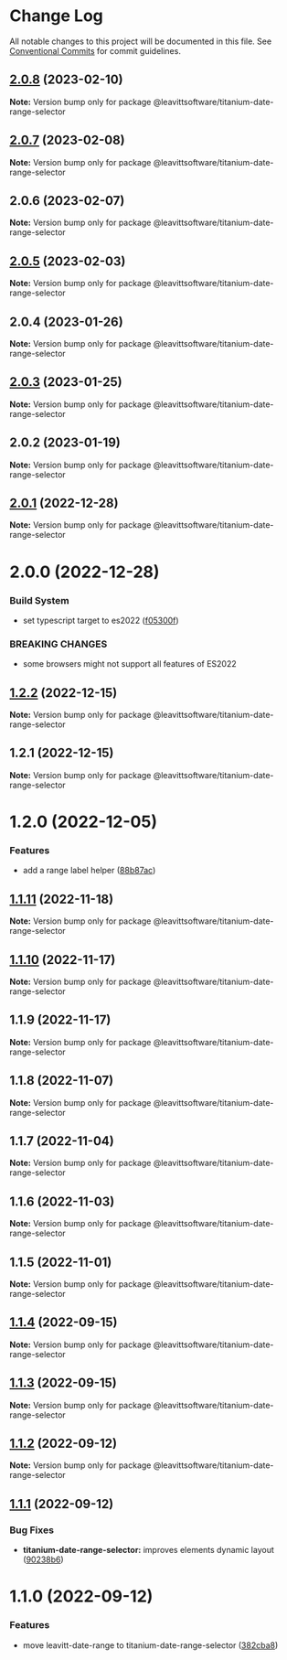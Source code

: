 # Change Log

All notable changes to this project will be documented in this file.
See [Conventional Commits](https://conventionalcommits.org) for commit guidelines.

## [2.0.8](https://github.com/LeavittSoftware/titanium-elements/compare/@leavittsoftware/titanium-date-range-selector@2.0.7...@leavittsoftware/titanium-date-range-selector@2.0.8) (2023-02-10)

**Note:** Version bump only for package @leavittsoftware/titanium-date-range-selector

## [2.0.7](https://github.com/LeavittSoftware/titanium-elements/compare/@leavittsoftware/titanium-date-range-selector@2.0.6...@leavittsoftware/titanium-date-range-selector@2.0.7) (2023-02-08)

**Note:** Version bump only for package @leavittsoftware/titanium-date-range-selector

## 2.0.6 (2023-02-07)

**Note:** Version bump only for package @leavittsoftware/titanium-date-range-selector

## [2.0.5](https://github.com/LeavittSoftware/titanium-elements/compare/@leavittsoftware/titanium-date-range-selector@2.0.4...@leavittsoftware/titanium-date-range-selector@2.0.5) (2023-02-03)

**Note:** Version bump only for package @leavittsoftware/titanium-date-range-selector

## 2.0.4 (2023-01-26)

**Note:** Version bump only for package @leavittsoftware/titanium-date-range-selector

## [2.0.3](https://github.com/LeavittSoftware/titanium-elements/compare/@leavittsoftware/titanium-date-range-selector@2.0.2...@leavittsoftware/titanium-date-range-selector@2.0.3) (2023-01-25)

**Note:** Version bump only for package @leavittsoftware/titanium-date-range-selector

## 2.0.2 (2023-01-19)

**Note:** Version bump only for package @leavittsoftware/titanium-date-range-selector

## [2.0.1](https://github.com/LeavittSoftware/titanium-elements/compare/@leavittsoftware/titanium-date-range-selector@2.0.0...@leavittsoftware/titanium-date-range-selector@2.0.1) (2022-12-28)

**Note:** Version bump only for package @leavittsoftware/titanium-date-range-selector

# 2.0.0 (2022-12-28)

### Build System

- set typescript target to es2022 ([f05300f](https://github.com/LeavittSoftware/titanium-elements/commit/f05300fb73bb634f2e7d0ae6a8c1b08132ee2b6a))

### BREAKING CHANGES

- some browsers might not support all features of ES2022

## [1.2.2](https://github.com/LeavittSoftware/titanium-elements/compare/@leavittsoftware/titanium-date-range-selector@1.2.1...@leavittsoftware/titanium-date-range-selector@1.2.2) (2022-12-15)

**Note:** Version bump only for package @leavittsoftware/titanium-date-range-selector

## 1.2.1 (2022-12-15)

**Note:** Version bump only for package @leavittsoftware/titanium-date-range-selector

# 1.2.0 (2022-12-05)

### Features

- add a range label helper ([88b87ac](https://github.com/LeavittSoftware/titanium-elements/commit/88b87ac6ed3673526409428fd6cc2444caea989e))

## [1.1.11](https://github.com/LeavittSoftware/titanium-elements/compare/@leavittsoftware/titanium-date-range-selector@1.1.10...@leavittsoftware/titanium-date-range-selector@1.1.11) (2022-11-18)

**Note:** Version bump only for package @leavittsoftware/titanium-date-range-selector

## [1.1.10](https://github.com/LeavittSoftware/titanium-elements/compare/@leavittsoftware/titanium-date-range-selector@1.1.9...@leavittsoftware/titanium-date-range-selector@1.1.10) (2022-11-17)

**Note:** Version bump only for package @leavittsoftware/titanium-date-range-selector

## 1.1.9 (2022-11-17)

**Note:** Version bump only for package @leavittsoftware/titanium-date-range-selector

## 1.1.8 (2022-11-07)

**Note:** Version bump only for package @leavittsoftware/titanium-date-range-selector

## 1.1.7 (2022-11-04)

**Note:** Version bump only for package @leavittsoftware/titanium-date-range-selector

## 1.1.6 (2022-11-03)

**Note:** Version bump only for package @leavittsoftware/titanium-date-range-selector

## 1.1.5 (2022-11-01)

**Note:** Version bump only for package @leavittsoftware/titanium-date-range-selector

## [1.1.4](https://github.com/LeavittSoftware/titanium-elements/compare/@leavittsoftware/titanium-date-range-selector@1.1.3...@leavittsoftware/titanium-date-range-selector@1.1.4) (2022-09-15)

**Note:** Version bump only for package @leavittsoftware/titanium-date-range-selector

## [1.1.3](https://github.com/LeavittSoftware/titanium-elements/compare/@leavittsoftware/titanium-date-range-selector@1.1.2...@leavittsoftware/titanium-date-range-selector@1.1.3) (2022-09-15)

**Note:** Version bump only for package @leavittsoftware/titanium-date-range-selector

## [1.1.2](https://github.com/LeavittSoftware/titanium-elements/compare/@leavittsoftware/titanium-date-range-selector@1.1.1...@leavittsoftware/titanium-date-range-selector@1.1.2) (2022-09-12)

**Note:** Version bump only for package @leavittsoftware/titanium-date-range-selector

## [1.1.1](https://github.com/LeavittSoftware/titanium-elements/compare/@leavittsoftware/titanium-date-range-selector@1.1.0...@leavittsoftware/titanium-date-range-selector@1.1.1) (2022-09-12)

### Bug Fixes

- **titanium-date-range-selector:** improves elements dynamic layout ([90238b6](https://github.com/LeavittSoftware/titanium-elements/commit/90238b6beb79c155ba58fe4b540d8bf9b5b12e93))

# 1.1.0 (2022-09-12)

### Features

- move leavitt-date-range to titanium-date-range-selector ([382cba8](https://github.com/LeavittSoftware/titanium-elements/commit/382cba88b29724520320603a5f207e706816e8ed))
